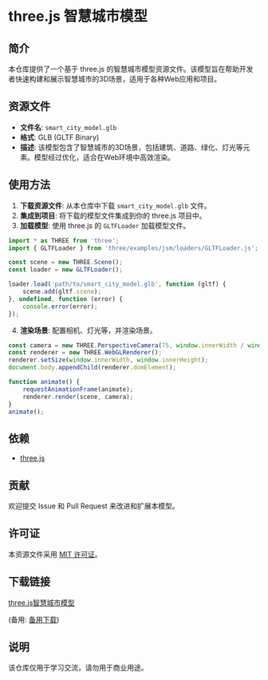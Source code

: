 # three.js 智慧城市模型

## 简介

本仓库提供了一个基于 three.js 的智慧城市模型资源文件。该模型旨在帮助开发者快速构建和展示智慧城市的3D场景，适用于各种Web应用和项目。

## 资源文件

- **文件名**: `smart_city_model.glb`
- **格式**: GLB (GLTF Binary)
- **描述**: 该模型包含了智慧城市的3D场景，包括建筑、道路、绿化、灯光等元素。模型经过优化，适合在Web环境中高效渲染。

## 使用方法

1. **下载资源文件**: 从本仓库中下载 `smart_city_model.glb` 文件。
2. **集成到项目**: 将下载的模型文件集成到你的 three.js 项目中。
3. **加载模型**: 使用 three.js 的 `GLTFLoader` 加载模型文件。

```javascript
import * as THREE from 'three';
import { GLTFLoader } from 'three/examples/jsm/loaders/GLTFLoader.js';

const scene = new THREE.Scene();
const loader = new GLTFLoader();

loader.load('path/to/smart_city_model.glb', function (gltf) {
    scene.add(gltf.scene);
}, undefined, function (error) {
    console.error(error);
});
```

4. **渲染场景**: 配置相机、灯光等，并渲染场景。

```javascript
const camera = new THREE.PerspectiveCamera(75, window.innerWidth / window.innerHeight, 0.1, 1000);
const renderer = new THREE.WebGLRenderer();
renderer.setSize(window.innerWidth, window.innerHeight);
document.body.appendChild(renderer.domElement);

function animate() {
    requestAnimationFrame(animate);
    renderer.render(scene, camera);
}
animate();
```

## 依赖

- [three.js](https://threejs.org/)

## 贡献

欢迎提交 Issue 和 Pull Request 来改进和扩展本模型。

## 许可证

本资源文件采用 [MIT 许可证](LICENSE)。

## 下载链接
[three.js智慧城市模型](https://pan.quark.cn/s/e7f6f2e08d57) 

(备用: [备用下载](https://pan.baidu.com/s/1i8JcH3UY9bwlPwggskg5GQ?pwd=1234))

## 说明

该仓库仅用于学习交流，请勿用于商业用途。
